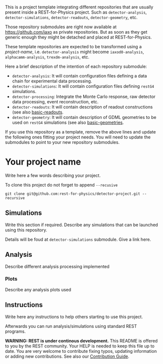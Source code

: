 This is a project template integrating different repositories that are usually present inside a REST-for-Physics project. Such as `detector-analysis`, `detector-simulations`, `detector-readouts`, `detector-geometry`, etc.

Those repository submodules are right now available at https://github.com/iaxo as private repositories. But as soon as they get generic enough they might be detached and placed at REST-for-Physics.

These template repositories are expected to be transformed using a *project-name*, i.e. `detector-analysis` might become `iaxod0-analysis`, `alphacamm-analysis`, `trexdm-analysis`, etc.

Here a brief description of the intention of each repository submodule:

* `detector-analysis`: It will contain configuration files defining a data chain for experimental data processing.
* `detector-simulations`: It will contain configuration files defining `restG4` simulations.
* `detector-processing`: Integrate the Monte Carlo response, raw detector data processing, event reconstruction, etc.
* `detector-readouts`: It will contain description of readout constructions (see also [basic-readouts](https://github.com/rest-for-physics/basic-readouts).
* `detector-geometry`: It will contain description of GDML geometries to be used on `restG4` simulations (see also [basic-geometries](https://github.com/rest-for-physics/basic-geometries).

If you use this repository as a template, remove the above lines and update the following ones fitting your project needs. You will need to update the submodules to point to your new repository submodules.

# Your project name

Write here a few words describing your project.

To clone this project do not forget to append `--recusive`

```
git clone git@github.com:rest-for-physics/detector-project.git --recursive
```

## Simulations

Write this section if required. Describe any simulations that can be launched using this repository.

Details will be foud at `detector-simulations` submodule. Give a link here.

## Analysis

Describe different analysis processing implemented 

### Plots

Describe any analysis plots used

## Instructions

Write here any instructions to help others starting to use this project.

Afterwards you can run analysis/simulations using standard REST programs.


**WARNING: REST is under continous development.** This README is offered to you by the REST community. Your HELP is needed to keep this file up to date. You are very welcome to contribute fixing typos, updating information or adding new contributions. See also our [Contribution Guide](https://github.com/rest-for-physics/framework/blob/master/CONTRIBUTING.md).

